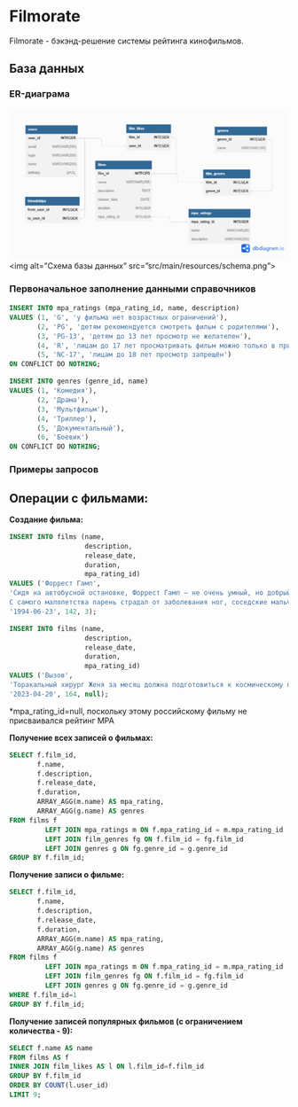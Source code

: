 # Filmorate
Filmorate - бэкэнд-решение системы рейтинга кинофильмов.

## База данных

### ER-диаграма
![ER diagram](src/main/resources/schema.png)
<img alt=”Схема базы данных” src=”src/main/resources/schema.png”>

### Первоначальное заполнение данными справочников

```SQL
INSERT INTO mpa_ratings (mpa_rating_id, name, description) 
VALUES (1, 'G', 'у фильма нет возрастных ограничений'),
       (2, 'PG', 'детям рекомендуется смотреть фильм с родителями'),
       (3, 'PG-13', 'детям до 13 лет просмотр не желателен'),
       (4, 'R', 'лицам до 17 лет просматривать фильм можно только в присутствии взрослого'),
       (5, 'NC-17', 'лицам до 18 лет просмотр запрещён')
ON CONFLICT DO NOTHING;
```

```SQL
INSERT INTO genres (genre_id, name) 
VALUES (1, 'Комедия'),
       (2, 'Драма'),
       (3, 'Мультфильм'),
       (4, 'Триллер'),
       (5, 'Документальный'),
       (6, 'Боевик')
ON CONFLICT DO NOTHING;
```

### Примеры запросов

<h2>Операции с фильмами:</h2>

<b>Создание фильма:</b>

```SQL
INSERT INTO films (name,
                   description,
                   release_date,
                   duration,
                   mpa_rating_id)
VALUES ('Форрест Гамп', 
'Сидя на автобусной остановке, Форрест Гамп — не очень умный, но добрый и открытый парень — рассказывает случайным встречным историю своей необыкновенной жизни.
С самого малолетства парень страдал от заболевания ног, соседские мальчишки дразнили его, но в один прекрасный день Форрест открыл в себе невероятные способности к бегу. Подруга детства Дженни всегда его поддерживала и защищала, но вскоре дороги их разошлись...', 
'1994-06-23', 142, 3);
```

```SQL
INSERT INTO films (name,
                   description,
                   release_date,
                   duration,
                   mpa_rating_id)
VALUES ('Вызов', 
'Торакальный хирург Женя за месяц должна подготовиться к космическому полету, чтобы отправиться на МКС и спасти заболевшего космонавта. Ей придётся преодолеть неуверенность и страхи, а также провести сложнейшую операцию в условиях невесомости, от которой зависят шансы космонавта вернуться на Землю живым.', 
'2023-04-20', 164, null);
```

*mpa_rating_id=null, поскольку этому российскому фильму не присваивался рейтинг MPA

<b>Получение всех записей о фильмах:</b>

```SQL
SELECT f.film_id,
       f.name,
       f.description,
       f.release_date,
       f.duration,
       ARRAY_AGG(m.name) AS mpa_rating,
       ARRAY_AGG(g.name) AS genres
FROM films f
         LEFT JOIN mpa_ratings m ON f.mpa_rating_id = m.mpa_rating_id
         LEFT JOIN film_genres fg ON f.film_id = fg.film_id
         LEFT JOIN genres g ON fg.genre_id = g.genre_id
GROUP BY f.film_id;
```

<b>Получение записи о фильме:</b>

```SQL
SELECT f.film_id,
       f.name,
       f.description,
       f.release_date,
       f.duration,
       ARRAY_AGG(m.name) AS mpa_rating,
       ARRAY_AGG(g.name) AS genres
FROM films f
         LEFT JOIN mpa_ratings m ON f.mpa_rating_id = m.mpa_rating_id
         LEFT JOIN film_genres fg ON f.film_id = fg.film_id
         LEFT JOIN genres g ON fg.genre_id = g.genre_id
WHERE f.film_id=1		 
GROUP BY f.film_id;
```

<b>Получение записей популярных фильмов (с ограничением количества - 9):</b>

```SQL
SELECT f.name AS name
FROM films AS f
INNER JOIN film_likes AS l ON l.film_id=f.film_id
GROUP BY f.film_id
ORDER BY COUNT(l.user_id)
LIMIT 9;
```






